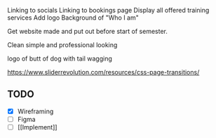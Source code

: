 Linking to socials
Linking to bookings page
Display all offered training services
Add logo
Background of "Who I am"

Get website made and put out before start of semester.

Clean simple and professional looking

logo of butt of dog with tail wagging

https://www.sliderrevolution.com/resources/css-page-transitions/

## TODO

- [x] Wireframing
- [ ] Figma
- [ ] [[Implement]]
